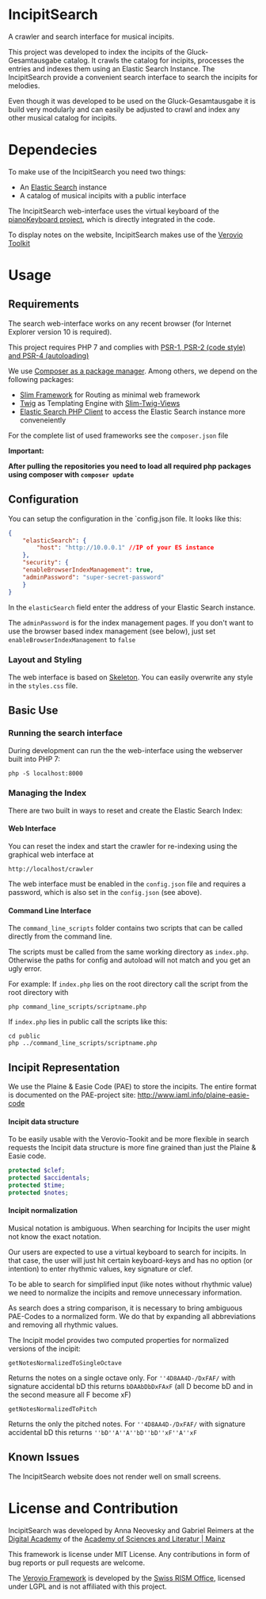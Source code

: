# IncipitSearch
A crawler and search interface for musical incipits.

This project was developed to index the incipits of the Gluck-Gesamtausgabe catalog. It crawls the catalog for incipits, processes the entries and indexes them using an Elastic Search Instance. The IncipitSearch provide a convenient search interface to search the incipits for melodies.

Even though it was developed to be used on the Gluck-Gesamtausgabe it is build very modularly and can easily be adjusted to crawl and index any other musical catalog for incipits.

# Dependecies
To make use of the IncipitSearch you need two things:
* An [Elastic Search](https://www.elastic.co) instance
* A catalog of musical incipits with a public interface

The IncipitSearch web-interface uses the virtual keyboard  of the [pianoKeyboard project](https://github.com/annaneo/pianoKeyboard), which is directly integrated in the code.

To display notes on the website, IncipitSearch makes use of the  [Verovio Toolkit](http://www.verovio.org/download.xhtml)


# Usage
## Requirements
The search web-interface works on any recent browser (for Internet Explorer version 10 is required).

This project requires PHP 7 and complies with [PSR-1, PSR-2  (code style) and PSR-4 (autoloading)](http://www.php-fig.org/)

We use [Composer as a package manager](https://getcomposer.org). Among others, we depend on the following packages:

* [Slim Framework](http://www.slimframework.com/docs/) for Routing as minimal web framework
* [Twig](http://twig.sensiolabs.org/) as Templating Engine with [Slim-Twig-Views](http://www.slimframework.com/docs/features/templates.html#the-slimtwig-view-component) 
* [Elastic Search PHP Client](https://www.elastic.co/guide/en/elasticsearch/client/php-api/2.0/index.html) to access the Elastic Search instance more conveneiently

For the complete list of used frameworks see the `composer.json` file

**Important:**

**After pulling the repositories you need to load all required php packages using composer with
`composer update`**

## Configuration

You can setup the configuration in the `config.json file. It looks like this:

```JSON
{
    "elasticSearch": {
        "host": "http://10.0.0.1" //IP of your ES instance
    },
    "security": {
    "enableBrowserIndexManagement": true,
    "adminPassword": "super-secret-password"
    }
}
```

In the `elasticSearch` field enter the address of your Elastic Search instance.

The `adminPassword` is for the index management pages. If you don't want to use the browser based index  management (see below), just set  `enableBrowserIndexManagement` to `false`


### Layout and Styling
The web interface is based on [Skeleton](http://getskeleton.com). You can easily overwrite any style in the `styles.css` file.


## Basic Use

### Running the search interface
During development can run the the web-interface using the webserver built into PHP 7:
```
php -S localhost:8000
```


### Managing the Index
There are two built in ways to reset and create the Elastic Search Index:

#### Web Interface
You can reset the index and start the crawler for re-indexing using the graphical web interface at 

```
http://localhost/crawler
```
The web interface must be enabled in the `config.json` file and requires a password, which is also set in the `config.json` (see above).


#### Command Line Interface
The `command_line_scripts` folder contains two scripts that can be called directly from the command line.

The scripts must be called from the same working directory as `index.php`.
Otherwise the paths for config and autoload will not match and you get an ugly error.

For example: If `index.php` lies on the root directory call the script from the root directory with 

```
php command_line_scripts/scriptname.php
```

If `index.php` lies in public call the scripts like this:

```
cd public
php ../command_line_scripts/scriptname.php
```



## Incipit Representation
We use the Plaine & Easie Code (PAE) to store the incipits.
The entire format is documented on the PAE-project site: 
http://www.iaml.info/plaine-easie-code

#### Incipit data structure
To be easily usable with the Verovio-Tookit and be more flexible in search requests the Incipit data structure is more fine grained than just the Plaine & Easie code.

```PHP
protected $clef;
protected $accidentals;
protected $time;
protected $notes;
```


#### Incipit normalization
Musical notation is ambiguous. When searching for Incipits the user might not know the exact notation.

Our users are expected to use a virtual keyboard to search for incipits. In that case, the user will just hit certain keyboard-keys and has no option (or intention) to enter rhythmic values, key signature or clef.

To be able to search for simplified input (like notes without rhythmic value) we need to normalize the incipits and remove unnecessary information.

As search does a string comparison, it is necessary to bring ambiguous PAE-Codes to a normalized form.
We do that by expanding all abbreviations and removing all rhythmic values.

The Incipit model provides two computed properties for normalized versions of the incipit:

`getNotesNormalizedToSingleOctave`

Returns the notes on a single octave only.
For 
`''4D8AA4D-/DxFAF/` with signature accidental bD 
this returns 
`bDAAbDbDxFAxF`
(all D become bD and in the second measure all F become xF)

`getNotesNormalizedToPitch`

Returns the only the pitched notes.
For 
`''4D8AA4D-/DxFAF/` with signature accidental bD 
this returns 
`''bD''A''A''bD''bD''xF''A''xF`




## Known Issues
The IncipitSearch website does not render well on small screens.

# License and Contribution
IncipitSearch was developed by Anna Neovesky and 
Gabriel Reimers at the [Digital Academy](https://www.digitale-akademie.de) of the [Academy of Sciences and Literatur | Mainz](https://www.adwmainz.de)
 
This framework is license under MIT License.
Any contributions in form of bug reports or pull requests are welcome.

The [Verovio Framework](https://github.com/rism-ch/verovio) is developed by the [Swiss RISM Office](http://rism-ch.org/), licensed under LGPL and is not affiliated with this project.




